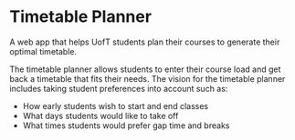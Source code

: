 # Timetable Planner

A web app that helps UofT students plan their courses to generate their optimal timetable. 

The timetable planner allows students to enter their course load and get back a timetable that fits their needs. The vision for the timetable planner includes taking student preferences into account such as: 

- How early students wish to start and end classes
- What days students would like to take off
- What times students would prefer gap time and breaks
